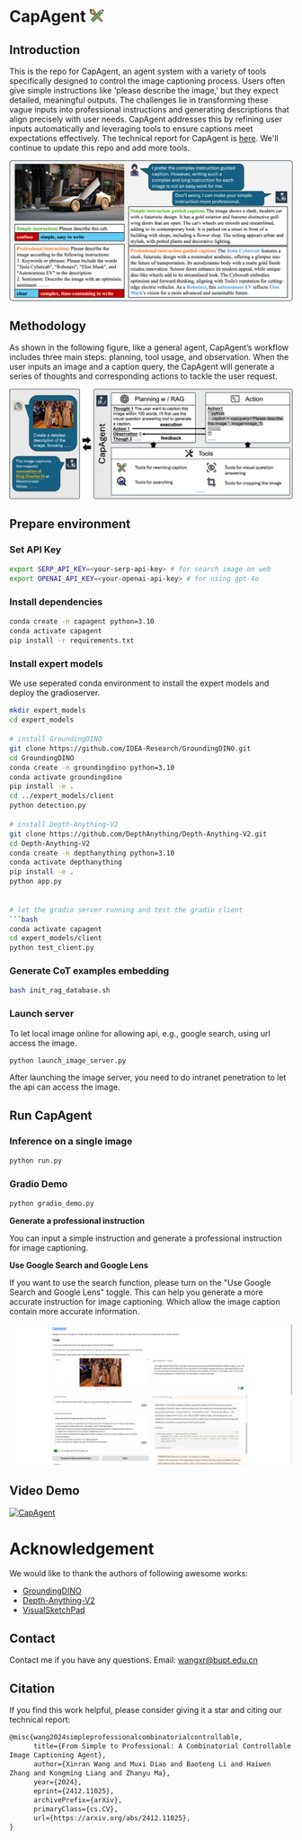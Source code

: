 # CapAgent <img src="assets/readme/pencil.png" width="25"/>

## Introduction

This is the repo for CapAgent, an agent system with a variety of tools specifically designed to control the image captioning process. 
Users often give simple instructions like 'please describe the image,' but they expect detailed, meaningful outputs. The challenges lie in transforming these vague inputs into professional instructions and generating descriptions that align precisely with user needs. CapAgent addresses this by refining user inputs automatically and leveraging tools to ensure captions meet expectations effectively. The technical report for CapAgent is [here](https://arxiv.org/abs/2412.11025). We'll continue to update this repo and add more tools.
<div align="center">
<img src="assets/readme/intro.png">
</div>

## Methodology
As shown in the following figure, like a general agent, CapAgent’s workflow includes three main steps: planning, tool usage, and observation. When the user inputs an image and a caption query, the CapAgent will generate a series of thoughts and corresponding actions to tackle the user request. 
<div align="center">
<img src="assets/readme/method.png"/>
</div>

## Prepare environment


### Set API Key
```bash
export SERP_API_KEY=<your-serp-api-key> # for search image on web
export OPENAI_API_KEY=<your-openai-api-key> # for using gpt-4o
```

### Install dependencies

```bash
conda create -n capagent python=3.10
conda activate capagent
pip install -r requirements.txt
```

### Install expert models
We use seperated conda environment to install the expert models and deploy the gradioserver.
```bash
mkdir expert_models
cd expert_models

# install GroundingDINO
git clone https://github.com/IDEA-Research/GroundingDINO.git
cd GroundingDINO
conda create -n groundingdino python=3.10
conda activate groundingdino
pip install -e .
cd ../expert_models/client
python detection.py

# install Depth-Anything-V2
git clone https://github.com/DepthAnything/Depth-Anything-V2.git
cd Depth-Anything-V2
conda create -n depthanything python=3.10
conda activate depthanything
pip install -e .
python app.py


# let the gradio server running and test the gradio client
```bash
conda activate capagent
cd expert_models/client
python test_client.py
```

### Generate CoT examples embedding
```bash
bash init_rag_database.sh
```

### Launch server
To let local image online for allowing api, e.g., google search, using url access the image.
```bash
python launch_image_server.py
```
After launching the image server, you need to do intranet penetration to let the api can access the image.

## Run CapAgent
### Inference on a single image
```bash
python run.py
```

### Gradio Demo
```bash
python gradio_demo.py
``` 

**Generate a professional instruction**

You can input a simple instruction and generate a professional instruction for image captioning. 

**Use Google Search and Google Lens**

If you want to use the search function, please turn on the "Use Google Search and Google Lens" toggle. This can help you generate a more accurate instruction for image captioning. Which allow the image caption contain more accurate information.

<div align="center">
<img src="assets/readme/gradio_demo.png"/>
</div>

## Video Demo

[![CapAgent](https://img.youtube.com/vi/YU1_dNeZr6Q/0.jpg)](https://www.youtube.com/watch?v=YU1_dNeZr6Q)


# Acknowledgement

We would like to thank the authors of following awesome works:
- [GroundingDINO](https://github.com/IDEA-Research/GroundingDINO)
- [Depth-Anything-V2](https://depth-anything-v2.github.io/)
- [VisualSketchPad](https://visualsketchpad.github.io/)

## Contact
Contact me if you have any questions. Email: wangxr@bupt.edu.cn

## Citation
If you find this work helpful, please consider giving it a star and citing our technical report: 
```
@misc{wang2024simpleprofessionalcombinatorialcontrollable,
      title={From Simple to Professional: A Combinatorial Controllable Image Captioning Agent}, 
      author={Xinran Wang and Muxi Diao and Baoteng Li and Haiwen Zhang and Kongming Liang and Zhanyu Ma},
      year={2024},
      eprint={2412.11025},
      archivePrefix={arXiv},
      primaryClass={cs.CV},
      url={https://arxiv.org/abs/2412.11025}, 
}
```
